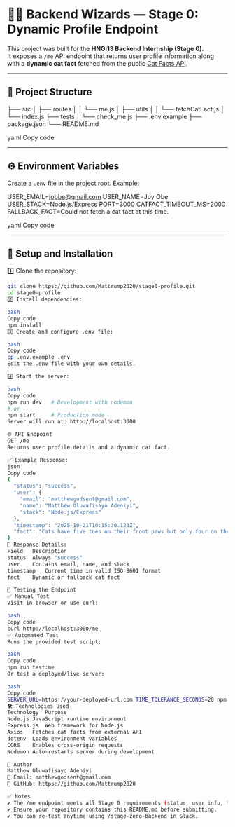 # 🧙‍♂️ Backend Wizards — Stage 0: Dynamic Profile Endpoint

This project was built for the **HNGi13 Backend Internship (Stage 0)**.  
It exposes a `/me` API endpoint that returns user profile information along with a **dynamic cat fact** fetched from the public [Cat Facts API](https://catfact.ninja/fact).

---

## 📁 Project Structure

├── src
│ ├── routes
│ │ └── me.js
│ ├── utils
│ │ └── fetchCatFact.js
│ └── index.js
├── tests
│ └── check_me.js
├── .env.example
├── package.json
└── README.md

yaml
Copy code

---

## ⚙️ Environment Variables

Create a `.env` file in the project root. Example:

USER_EMAIL=jobbe@gmail.com
USER_NAME=Joy Obe
USER_STACK=Node.js/Express
PORT=3000
CATFACT_TIMEOUT_MS=2000
FALLBACK_FACT=Could not fetch a cat fact at this time.

yaml
Copy code

---

## 🚀 Setup and Installation

1️⃣ Clone the repository:
```bash
git clone https://github.com/Mattrump2020/stage0-profile.git
cd stage0-profile
2️⃣ Install dependencies:

bash
Copy code
npm install
3️⃣ Create and configure .env file:

bash
Copy code
cp .env.example .env
Edit the .env file with your own details.

4️⃣ Start the server:

bash
Copy code
npm run dev   # Development with nodemon
# or
npm start     # Production mode
Server will run at: http://localhost:3000

🌐 API Endpoint
GET /me
Returns user profile details and a dynamic cat fact.

✅ Example Response:
json
Copy code
{
  "status": "success",
  "user": {
    "email": "matthewgodsent@gmail.com",
    "name": "Matthew Oluwafisayo Adeniyi",
    "stack": "Node.js/Express"
  },
  "timestamp": "2025-10-21T10:15:30.123Z",
  "fact": "Cats have five toes on their front paws but only four on their back paws."
}
📌 Response Details:
Field	Description
status	Always "success"
user	Contains email, name, and stack
timestamp	Current time in valid ISO 8601 format
fact	Dynamic or fallback cat fact

🧪 Testing the Endpoint
✅ Manual Test
Visit in browser or use curl:

bash
Copy code
curl http://localhost:3000/me
✅ Automated Test
Runs the provided test script:

bash
Copy code
npm run test:me
Or test a deployed/live server:

bash
Copy code
SERVER_URL=https://your-deployed-url.com TIME_TOLERANCE_SECONDS=20 npm run test:me
🛠️ Technologies Used
Technology	Purpose
Node.js	JavaScript runtime environment
Express.js	Web framework for Node.js
Axios	Fetches cat facts from external API
dotenv	Loads environment variables
CORS	Enables cross-origin requests
Nodemon	Auto-restarts server during development

👤 Author
Matthew Oluwafisayo Adeniyi
📧 Email: matthewgodsent@gmail.com
🐙 GitHub: https://github.com/Mattrump2020

✅ Notes
✔ The /me endpoint meets all Stage 0 requirements (status, user info, timestamp, dynamic fact, correct headers).
✔ Ensure your repository contains this README.md before submitting.
✔ You can re-test anytime using /stage-zero-backend in Slack.

